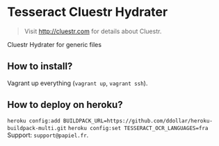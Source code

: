 # Tesseract Cluestr Hydrater
> Visit http://cluestr.com for details about Cluestr.

Cluestr Hydrater for generic files

## How to install?
Vagrant up everything (`vagrant up`, `vagrant ssh`).

## How to deploy on heroku?
`heroku config:add BUILDPACK_URL=https://github.com/ddollar/heroku-buildpack-multi.git`
`heroku config:set TESSERACT_OCR_LANGUAGES=fra`
Support: `support@papiel.fr`.
